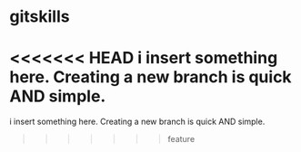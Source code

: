 # gitskills
<<<<<<< HEAD
i insert something here.
Creating a new branch is quick AND simple.
=======
i insert something here.
Creating a new branch is quick AND simple.
>>>>>>> feature

